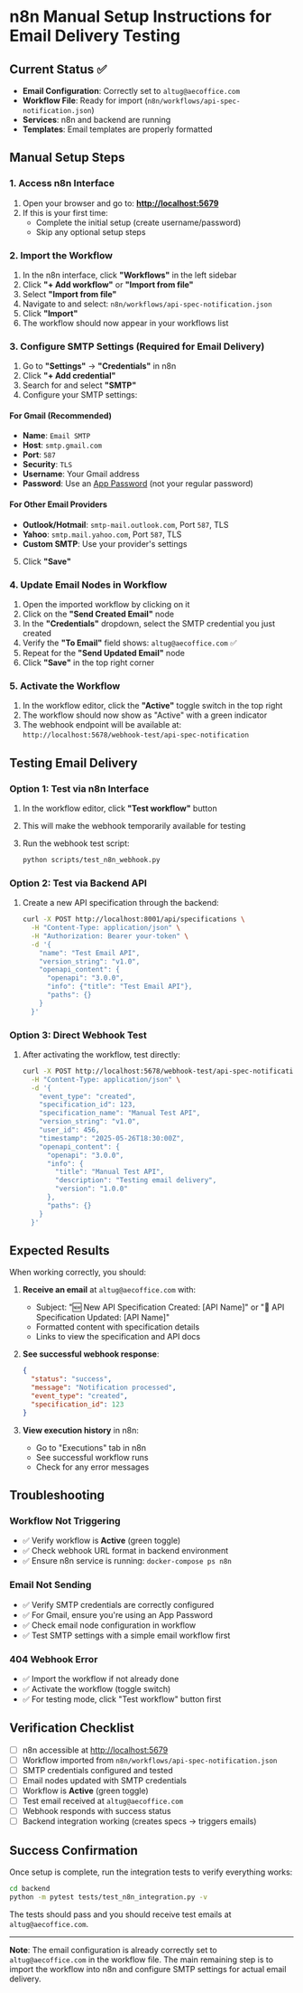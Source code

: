 # n8n Manual Setup Instructions for Email Delivery Testing

## Current Status ✅

- **Email Configuration**: Correctly set to `altug@aecoffice.com`
- **Workflow File**: Ready for import (`n8n/workflows/api-spec-notification.json`)
- **Services**: n8n and backend are running
- **Templates**: Email templates are properly formatted

## Manual Setup Steps

### 1. Access n8n Interface

1. Open your browser and go to: **<http://localhost:5679>**
2. If this is your first time:
   - Complete the initial setup (create username/password)
   - Skip any optional setup steps

### 2. Import the Workflow

1. In the n8n interface, click **"Workflows"** in the left sidebar
2. Click **"+ Add workflow"** or **"Import from file"**
3. Select **"Import from file"**
4. Navigate to and select: `n8n/workflows/api-spec-notification.json`
5. Click **"Import"**
6. The workflow should now appear in your workflows list

### 3. Configure SMTP Settings (Required for Email Delivery)

1. Go to **"Settings"** → **"Credentials"** in n8n
2. Click **"+ Add credential"**
3. Search for and select **"SMTP"**
4. Configure your SMTP settings:

#### For Gmail (Recommended)

- **Name**: `Email SMTP`
- **Host**: `smtp.gmail.com`
- **Port**: `587`
- **Security**: `TLS`
- **Username**: Your Gmail address
- **Password**: Use an [App Password](https://support.google.com/accounts/answer/185833) (not your regular password)

#### For Other Email Providers

- **Outlook/Hotmail**: `smtp-mail.outlook.com`, Port `587`, TLS
- **Yahoo**: `smtp.mail.yahoo.com`, Port `587`, TLS
- **Custom SMTP**: Use your provider's settings

5. Click **"Save"**

### 4. Update Email Nodes in Workflow

1. Open the imported workflow by clicking on it
2. Click on the **"Send Created Email"** node
3. In the **"Credentials"** dropdown, select the SMTP credential you just created
4. Verify the **"To Email"** field shows: `altug@aecoffice.com` ✅
5. Repeat for the **"Send Updated Email"** node
6. Click **"Save"** in the top right corner

### 5. Activate the Workflow

1. In the workflow editor, click the **"Active"** toggle switch in the top right
2. The workflow should now show as "Active" with a green indicator
3. The webhook endpoint will be available at: `http://localhost:5678/webhook-test/api-spec-notification`

## Testing Email Delivery

### Option 1: Test via n8n Interface

1. In the workflow editor, click **"Test workflow"** button
2. This will make the webhook temporarily available for testing
3. Run the webhook test script:

   ```bash
   python scripts/test_n8n_webhook.py
   ```

### Option 2: Test via Backend API

1. Create a new API specification through the backend:

   ```bash
   curl -X POST http://localhost:8001/api/specifications \
     -H "Content-Type: application/json" \
     -H "Authorization: Bearer your-token" \
     -d '{
       "name": "Test Email API",
       "version_string": "v1.0",
       "openapi_content": {
         "openapi": "3.0.0",
         "info": {"title": "Test Email API"},
         "paths": {}
       }
     }'
   ```

### Option 3: Direct Webhook Test

1. After activating the workflow, test directly:

   ```bash
   curl -X POST http://localhost:5678/webhook-test/api-spec-notification \
     -H "Content-Type: application/json" \
     -d '{
       "event_type": "created",
       "specification_id": 123,
       "specification_name": "Manual Test API",
       "version_string": "v1.0",
       "user_id": 456,
       "timestamp": "2025-05-26T18:30:00Z",
       "openapi_content": {
         "openapi": "3.0.0",
         "info": {
           "title": "Manual Test API",
           "description": "Testing email delivery",
           "version": "1.0.0"
         },
         "paths": {}
       }
     }'
   ```

## Expected Results

When working correctly, you should:

1. **Receive an email** at `altug@aecoffice.com` with:
   - Subject: "🆕 New API Specification Created: [API Name]" or "📝 API Specification Updated: [API Name]"
   - Formatted content with specification details
   - Links to view the specification and API docs

2. **See successful webhook response**:

   ```json
   {
     "status": "success",
     "message": "Notification processed",
     "event_type": "created",
     "specification_id": 123
   }
   ```

3. **View execution history** in n8n:
   - Go to "Executions" tab in n8n
   - See successful workflow runs
   - Check for any error messages

## Troubleshooting

### Workflow Not Triggering

- ✅ Verify workflow is **Active** (green toggle)
- ✅ Check webhook URL format in backend environment
- ✅ Ensure n8n service is running: `docker-compose ps n8n`

### Email Not Sending

- ✅ Verify SMTP credentials are correctly configured
- ✅ For Gmail, ensure you're using an App Password
- ✅ Check email node configuration in workflow
- ✅ Test SMTP settings with a simple email workflow first

### 404 Webhook Error

- ✅ Import the workflow if not already done
- ✅ Activate the workflow (toggle switch)
- ✅ For testing mode, click "Test workflow" button first

## Verification Checklist

- [ ] n8n accessible at <http://localhost:5679>
- [ ] Workflow imported from `n8n/workflows/api-spec-notification.json`
- [ ] SMTP credentials configured and tested
- [ ] Email nodes updated with SMTP credentials
- [ ] Workflow is **Active** (green toggle)
- [ ] Test email received at `altug@aecoffice.com`
- [ ] Webhook responds with success status
- [ ] Backend integration working (creates specs → triggers emails)

## Success Confirmation

Once setup is complete, run the integration tests to verify everything works:

```bash
cd backend
python -m pytest tests/test_n8n_integration.py -v
```

The tests should pass and you should receive test emails at `altug@aecoffice.com`.

---

**Note**: The email configuration is already correctly set to `altug@aecoffice.com` in the workflow file. The main remaining step is to import the workflow into n8n and configure SMTP settings for actual email delivery.
